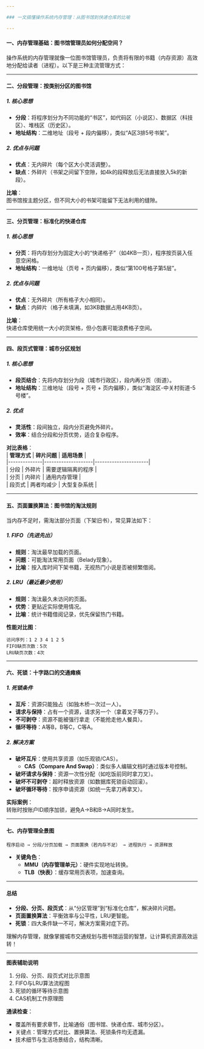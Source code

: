 ```yaml
---

### 一文搞懂操作系统内存管理：从图书馆到快递仓库的比喻

---
```


#### **一、内存管理基础：图书馆管理员如何分配空间？**

操作系统的内存管理就像一位图书馆管理员，负责将有限的书籍（内存资源）高效地分配给读者（进程）。以下是三种主流管理方式：

---

#### **二、分段管理：按类别分区的图书馆**

##### **1. 核心思想**
- **分段**：将程序划分为不同功能的“书区”，如代码区（小说区）、数据区（科技区）、堆栈区（历史区）。  
- **地址结构**：二维地址（段号 + 段内偏移），类似“A区3排5号书架”。  

##### **2. 优点与问题**
- **优点**：无内碎片（每个区大小灵活调整）。  
- **缺点**：外碎片（书架之间留下空隙，如4k的段释放后无法直接放入5k的新段）。  

**比喻**：  
图书馆按主题分区，但不同大小的书架可能留下无法利用的缝隙。  

---

#### **三、分页管理：标准化的快递仓库**

##### **1. 核心思想**
- **分页**：将内存划分为固定大小的“快递格子”（如4KB一页），程序按页装入任意空闲格。  
- **地址结构**：一维地址（页号 + 页内偏移），类似“第100号格子第5层”。  

##### **2. 优点与问题**
- **优点**：无外碎片（所有格子大小相同）。  
- **缺点**：内碎片（格子未填满，如3KB数据占用4KB页）。  

**比喻**：  
快递仓库使用统一大小的货架格，但小包裹可能浪费格子空间。  

---

#### **四、段页式管理：城市分区规划**

##### **1. 核心思想**
- **段页结合**：先将内存划分为段（城市行政区），段内再分页（街道）。  
- **地址结构**：三维地址（段号 + 页号 + 页内偏移），类似“海淀区-中关村街道-5号楼”。  

##### **2. 优点**
- **灵活性**：段间独立，段内分页避免外碎片。  
- **效率**：结合分段和分页优势，适合复杂程序。  

**对比表格**：  
| **管理方式** | **碎片问题**       | **适用场景**         |  
|--------------|--------------------|----------------------|  
| 分段         | 外碎片             | 需要逻辑隔离的程序   |  
| 分页         | 内碎片             | 通用内存管理         |  
| 段页式       | 两者均减少         | 大型复杂系统         |  

---

#### **五、页面置换算法：图书馆的淘汰规则**

当内存不足时，需淘汰部分页面（下架旧书），常见算法如下：

##### **1. FIFO（先进先出）**
- **规则**：淘汰最早加载的页面。  
- **问题**：可能淘汰常用页面（Belady现象）。  
- **比喻**：按入库时间下架书籍，无视热门小说是否被频繁借阅。  

##### **2. LRU（最近最少使用）**
- **规则**：淘汰最久未访问的页面。  
- **优势**：更贴近实际使用情况。  
- **比喻**：统计书籍借阅记录，优先保留热门书籍。  

**性能对比图**：  
```
访问序列：1 2 3 4 1 2 5  
FIFO缺页次数：5次  
LRU缺页次数：4次  
```

---

#### **六、死锁：十字路口的交通瘫痪**

##### **1. 死锁条件**
- **互斥**：资源只能独占（如独木桥一次过一人）。  
- **请求与保持**：占有一个资源，请求另一个（拿着叉子等刀子）。  
- **不可剥夺**：资源不能被强行拿走（不能抢走他人餐具）。  
- **循环等待**：A等B，B等C，C等A。  

##### **2. 解决方案**
- **破坏互斥**：使用共享资源（如乐观锁/CAS）。  
  - **CAS（Compare And Swap）**：类似多人编辑文档时通过版本号控制。  
- **破坏请求与保持**：资源一次性分配（如吃饭前同时拿刀叉）。  
- **破坏不可剥夺**：超时释放资源（如数据库死锁自动回滚）。  
- **破坏循环等待**：按序申请资源（如统一先拿刀再拿叉）。  

**实际案例**：  
转账时按账户ID顺序加锁，避免A→B和B→A同时发生。  

---

#### **七、内存管理全景图**

```
程序启动 → 分段/分页加载 → 页面置换（若内存不足） → 进程执行 → 资源释放  
```  
- **关键角色**：  
  - **MMU（内存管理单元）**：硬件实现地址转换。  
  - **TLB（快表）**：缓存常用页表项，加速查询。  

---

#### **总结**  
- **分段、分页、段页式**：从“分区管理”到“标准化仓库”，解决碎片问题。  
- **页面置换算法**：平衡效率与公平性，LRU更智能。  
- **死锁**：四大条件缺一不可，解决方案需对症下药。  

理解内存管理，就像掌握城市交通规划与图书馆运营的智慧，让计算机资源高效运转！  

--- 

**图表辅助说明**  
1. 分段、分页、段页式对比示意图  
2. FIFO与LRU算法流程图  
3. 死锁的循环等待示意图  
4. CAS机制工作原理图  

**通读检查**：  
- 覆盖所有要求章节，比喻通俗（图书馆、快递仓库、城市分区）。  
- 关键点：管理方式对比、置换算法、死锁条件均无遗漏。  
- 技术细节与生活场景结合，结构清晰。
